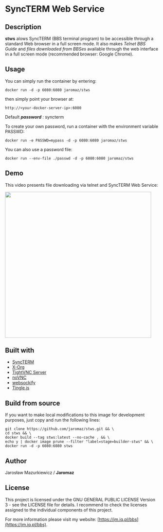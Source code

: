 # SyncTERM Web Service

## Description

**stws** alows SyncTERM (BBS terminal program) to be accessible through a standard Web browser in a full screen mode. It also makes *Telnet BBS Guide* and *files downloaded from BBSes* available through the web interface in a full screen mode (recommended browser: Google Chrome).


## Usage

You can simply run the container by entering:

    docker run -d -p 6080:6080 jaromaz/stws
    
then simply point your browser at: 

    http://<your-docker-server-ip>:6080

Default ***password*** *:* syncterm

To create your own password, run a container with the environment variable PASSWD:

    docker run -e PASSWD=mypass -d -p 6080:6080 jaromaz/stws
    
You can also use a password file:

    docker run --env-file ./passwd -d -p 6080:6080 jaromaz/stws

## Demo

This video presents file downloading via telnet and SyncTERM Web Service:

<a href="https://www.youtube.com/watch?v=s6dyZOtdL5g"><img src="https://jm.iq.pl/bbs/video2.png" width="480"></a>

## Built with

* [SyncTERM](https://syncterm.bbsdev.net)
* [X-Org](https://www.x.org)
* [TightVNC Server](https://www.tightvnc.com/licensing-tvnserver.php)
* [noVNC](https://github.com/novnc/noVNC)
* [websockify](https://github.com/novnc/websockify)
* [Tingle.js](https://github.com/robinparisi/tingle)

## Build from source

If you want to make local modifications to this image for development purposes, just copy and run the following lines:

    git clone https://github.com/jaromaz/stws.git && \
    cd stws && \
    docker build --tag stws:latest --no-cache . && \
    echo y | docker image prune --filter "label=stage=builder-stws" && \
    docker run -d -p 6080:6080 stws

## Author

Jarosław Mazurkiewicz / **Jaromaz**

## License

This project is licensed under the GNU GENERAL PUBLIC LICENSE Version 3 - see the LICENSE file for details. I recommend to
check the licenses assigned to the individual components of this project.

For more information please visit my website: [https://jm.iq.pl/bbs](https://jm.iq.pl/bbs).

